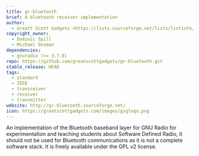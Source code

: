 ```yaml
---
title: gr-bluetooth
brief: A bluetooth receiver implementation
author:
  - Greatt Scott Gadgets <https://lists.sourceforge.net/lists/listinfo/ubertooth-general>
copyright_owner:
  - Dominic Spill
  - Michael Ossman
dependencies:
  - gnuradio (>= 3.7.0)
repo: https://github.com/greatscottgadgets/gr-bluetooth.git
stable_release: HEAD
tags:
  - standard
  - IEEE
  - transceiver
  - receiver
  - transmitter
website: http://gr-bluetooth.sourceforge.net/
icon: https://greatscottgadgets.com/images/gsglogo.png
---
```


An implementation of the Bluetooth baseband layer for GNU Radio for
experimentation and teaching students about Software Defined Radio, it should
not be used for Bluetooth communications as it is not a complete software
stack. It is freely available under the GPL v2 license.
